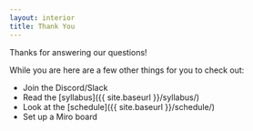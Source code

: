 ```yaml
---
layout: interior
title: Thank You
---
```

Thanks for answering our questions!

While you are here are a few other things for you to check out:
* Join the Discord/Slack
* Read the [syllabus]({{ site.baseurl }}/syllabus/)
* Look at the [schedule]({{ site.baseurl }}/schedule/)
* Set up a Miro board
